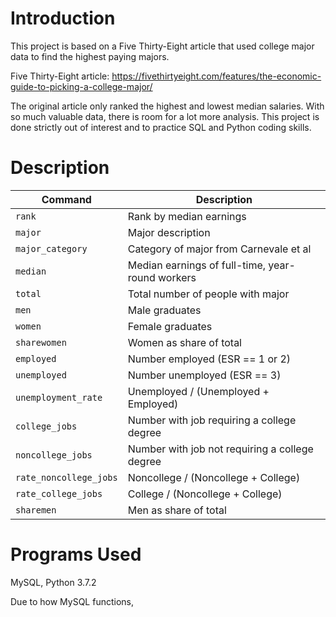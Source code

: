 # Introduction
This project is based on a Five Thirty-Eight article that used college major data to find the highest paying majors. 

Five Thirty-Eight article: https://fivethirtyeight.com/features/the-economic-guide-to-picking-a-college-major/ 

The original article only ranked the highest and lowest median salaries. With so much valuable data, there is room for a lot more analysis. This project is done strictly out of interest and to practice SQL and Python coding skills. 

# Description

| Command | Description |
| --- | --- |
| `rank` | Rank by median earnings |
| `major` | Major description |
| `major_category` | Category of major from Carnevale et al |
| `median` | Median earnings of full-time, year-round workers |
| `total` | Total number of people with major |
| `men` | Male graduates |
| `women` | Female graduates |
| `sharewomen` | Women as share of total |
| `employed` | Number employed (ESR == 1 or 2) |
| `unemployed` | Number unemployed (ESR == 3) |
| `unemployment_rate` | Unemployed / (Unemployed + Employed) |
| `college_jobs` | Number with job requiring a college degree |
| `noncollege_jobs` | Number with job not requiring a college degree |
| `rate_noncollege_jobs` | Noncollege / (Noncollege + College) |
| `rate_college_jobs` | College / (Noncollege + College) |
| `sharemen` | Men as share of total |


# Programs Used
MySQL, Python 3.7.2

Due to how MySQL functions, 
